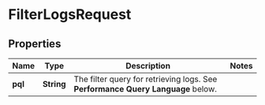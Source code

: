 

# FilterLogsRequest


## Properties

Name | Type | Description | Notes
------------ | ------------- | ------------- | -------------
**pql** | **String** | The filter query for retrieving logs. See **Performance Query Language** below. | 




